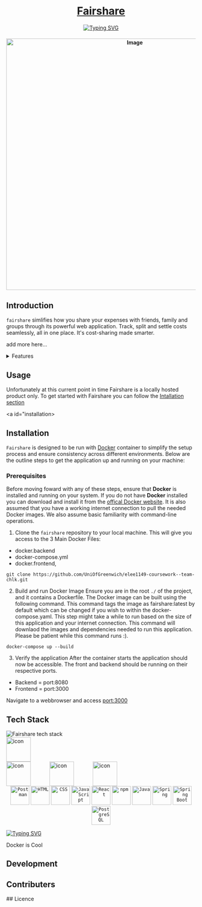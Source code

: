 <h1 align="center"><a href="http://localhost:3000/">Fairshare</h1>

<p align=center>
	<a href="https://git.io/typing-svg"><img src="https://readme-typing-svg.demolab.comfont=Fira+Code&pause=1000&color=F7F7F7&width=435&lines=Your+smarter+way+to+split+costs;Split+Smarter%2C+Together;Take+Control+of+your+Expenses;Everything+at+a+glance" alt="Typing SVG" /></a>
</p>




<h4 align="center">
  <img width="668" alt="Image" src="https://github.com/user-attachments/assets/7fc40b44-09a1-41ad-97e6-b38dbb525b76" />
</h4>

## Introduction

`fairshare` simlifies how you share your expenses with friends, family and groups through its powerful web application. Track, split and settle costs seamlessly, all in one place. It's cost-sharing made smarter. 

add more here...


<details>
<summary>Features</summary>
<br>
This is how you dropdown.
</details>

## Usage
Unfortunately at this current point in time Fairshare is a locally hosted product only. To get started with Fairshare you can follow the [Intallation section](#installation)

<a id="installation></a>
## Installation

`Fairshare` is designed to be run with [Docker](https://www.docker.com/resources/what-container/) container to simplify the setup process and ensure consistency across different environments. Below are the outline steps to get the application up and running on your machine:

### Prerequisites
Before moving foward with any of these steps, ensure that **Docker** is installed and running on your system. If you do not have **Docker** installed you can download and install it from the [offical Docker website](https://www.docker.com/). It is also assumed that you have a working internet connection to pull the needed Docker images. We also assume basic familiarity with command-line operations.


1. Clone the `fairshare` repository to your local machine. This will give you access to the 3 Main Docker Files:
- docker.backend
- docker-compose.yml
- docker.frontend,  
```
git clone https://github.com/UniOfGreenwich/elee1149-coursework--team-chlk.git
```
2. Build and run Docker Image
Ensure you are in the root ```./``` of the project, and it contains a Dockerfile. The Docker image can be built using the following command. This command tags the image as fairshare:latest by default which can be changed if you wish to within the docker-compose.yaml. This step might take a while to run based on the size of this application and your internet connection. This command will downlaod the images and dependencies needed to run this application. Please be patient while this command runs :). 

```
docker-compose up --build
```

3. Verify the application
After the container starts the application should now be accessible. The front and backend should be running on their respective ports.
- Backend = port:8080
- Frontend = port:3000

Navigate to a webbrowser and access [port:3000](http://localhost:3000/)
  

## Tech Stack 

<img src="https://github-readme-tech-stack.vercel.app/api/cards?title=Fairshare+tech+stack&lineCount=2&line1=react%2Creact%2C00aaff%3Bnpm%2Cnpm%2Ce9f500%3Bdocker%2Cdocker%2C16ddff%3B&line2=spring%2Cspring%2C3dff00%3BPOSTGRESQL%2CPOSTGRESQL%2C00e3ff%3Bgradle%2Cgradle%2Cffffff%3B" alt="Fairshare tech stack" />

<div style="display: flex;"><img src="https://techstack-generator.vercel.app/docker-icon.svg" alt="icon" width="65" style="width: 65px; height: 65px; margin-right: 0px; margin-bottom: 0px;" /></div>

<div style="display: flex;"><img src="https://techstack-generator.vercel.app/docker-icon.svg" alt="icon" width="65" style="width: 65px; height: 65px; margin-right: 50px; margin-bottom: 0px;" /><img src="https://techstack-generator.vercel.app/github-icon.svg" alt="icon" width="65" style="width: 65px; height: 65px; margin-right: 50px; margin-bottom: 0px;" /><img src="https://techstack-generator.vercel.app/java-icon.svg" alt="icon" width="65" style="width: 65px; height: 65px; margin-right: 0px; margin-bottom: 0px;" /></div>

<div align="center">
	<code><img width="50" src="https://raw.githubusercontent.com/marwin1991/profile-technology-icons/refs/heads/main/icons/postman.png" alt="Postman" title="Postman"/></code>
	<code><img width="50" src="https://raw.githubusercontent.com/marwin1991/profile-technology-icons/refs/heads/main/icons/html.png" alt="HTML" title="HTML"/></code>
	<code><img width="50" src="https://raw.githubusercontent.com/marwin1991/profile-technology-icons/refs/heads/main/icons/css.png" alt="CSS" title="CSS"/></code>
	<code><img width="50" src="https://raw.githubusercontent.com/marwin1991/profile-technology-icons/refs/heads/main/icons/javascript.png" alt="JavaScript" title="JavaScript"/></code>
	<code><img width="50" src="https://raw.githubusercontent.com/marwin1991/profile-technology-icons/refs/heads/main/icons/react.png" alt="React" title="React"/></code>
	<code><img width="50" src="https://raw.githubusercontent.com/marwin1991/profile-technology-icons/refs/heads/main/icons/npm.png" alt="npm" title="npm"/></code>
	<code><img width="50" src="https://raw.githubusercontent.com/marwin1991/profile-technology-icons/refs/heads/main/icons/java.png" alt="Java" title="Java"/></code>
	<code><img width="50" src="https://raw.githubusercontent.com/marwin1991/profile-technology-icons/refs/heads/main/icons/spring.png" alt="Spring" title="Spring"/></code>
	<code><img width="50" src="https://raw.githubusercontent.com/marwin1991/profile-technology-icons/refs/heads/main/icons/spring_boot.png" alt="Spring Boot" title="Spring Boot"/></code>
	<code><img width="50" src="https://raw.githubusercontent.com/marwin1991/profile-technology-icons/refs/heads/main/icons/postgresql.png" alt="PostgreSQL" title="PostgreSQL"/></code>
</div>

[![Typing SVG](https://readme-typing-svg.demolab.com?font=Fira+Code&pause=1000&width=435&lines=Welcome+to+the+Fairshare+tech+stack)](https://git.io/typing-svg)

Docker is Cool

## Development

## Contributers


## Licence
